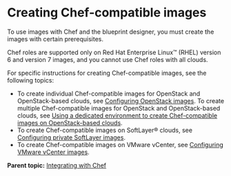 # Creating Chef-compatible images

To use images with Chef and the blueprint designer, you must create the images with certain prerequisites.

Chef roles are supported only on Red Hat Enterprise Linux™ \(RHEL\) version 6 and version 7 images, and you cannot use Chef roles with all clouds.

For specific instructions for creating Chef-compatible images, see the following topics:

-   To create individual Chef-compatible images for OpenStack and OpenStack-based clouds, see [Configuring OpenStack images](cloud_connect_openstack_images.md). To create multiple Chef-compatible images for OpenStack and OpenStack-based clouds, see [Using a dedicated environment to create Chef-compatible images on OpenStack-based clouds](integrate_chef_images_openstack.md).
-   To create Chef-compatible images on SoftLayer® clouds, see [Configuring private SoftLayer images](cloud_connect_softlayer_images.md).
-   To create Chef-compatible images on VMware vCenter, see [Configuring VMware vCenter images](cloud_connect_vmware_images.md).

**Parent topic:** [Integrating with Chef](../../com.edt.doc/topics/integrate_chef.md)

